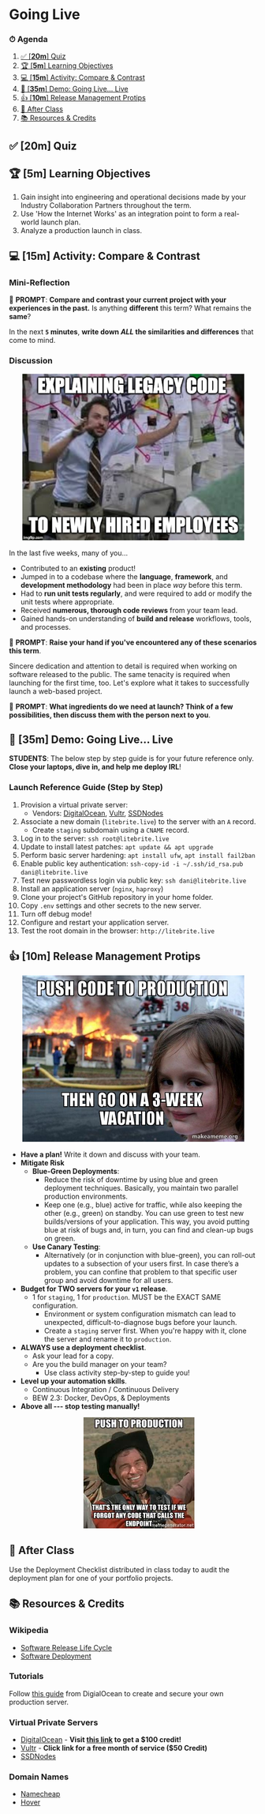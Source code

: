 # Going Live

### ⏱ Agenda

1. [✅ [**20m**] Quiz](#%e2%9c%85-20m-quiz)
2. [🏆 [**5m**] Learning Objectives](#%f0%9f%8f%86-5m-learning-objectives)
3. [💻 [**15m**] Activity: Compare & Contrast](#%f0%9f%92%bb-15m-activity-compare--contrast)
4. [🚢 [**35m**] Demo: Going Live... Live](#%f0%9f%9a%a2-35m-demo-going-live-live)
5. [👍 [**10m**] Release Management Protips](#%f0%9f%91%8d-10m-release-management-protips)
6. [🌃 After Class](#%f0%9f%8c%83-after-class)
7. [📚 Resources & Credits](#%f0%9f%93%9a-resources--credits)

## ✅ [**20m**] Quiz


## 🏆 [**5m**] Learning Objectives

1. Gain insight into engineering and operational decisions made by your Industry Collaboration Partners throughout the term.
2. Use 'How the Internet Works' as an integration point to form a real-world launch plan.
3. Analyze a production launch in class.


## 💻 [**15m**] Activity: Compare & Contrast

### Mini-Reflection

📝 **PROMPT**: **Compare and contrast your current project with your experiences in the past.** Is anything **different** this term? What remains the **same**?

In the next **`5` minutes**, **write down *ALL* the similarities and differences** that come to mind.

### Discussion

<p align="center">
  <img src="assets/legacy.jpg" width="450px">
</p>

In the last five weeks, many of you...

- Contributed to an **existing** product!
- Jumped in to a codebase where the **language**, **framework**, and **development methodology** had been in place *way* before this term.
- Had to **run unit tests regularly**, and were required to add or modify the unit tests where appropriate.
- Received **numerous, thorough code reviews** from your team lead.
- Gained hands-on understanding of **build and release** workflows, tools, and processes.

📝 **PROMPT**: **Raise your hand if you've encountered any of these scenarios this term**.

Sincere dedication and attention to detail is required when working on software released to the public. The same tenacity is required when launching for the first time, too. Let's explore what it takes to successfully launch a web-based project.

📝 **PROMPT**: **What ingredients do we need at launch? Think of a few possibilities, then discuss them with the person next to you**.

## 🚢 [**35m**] Demo: Going Live... Live

**STUDENTS**: The below step by step guide is for your future reference only. **Close your laptops, dive in, and help me deploy IRL**!

### Launch Reference Guide (Step by Step)

1. Provision a virtual private server:
     - Vendors: [DigitalOcean], [Vultr], [SSDNodes]
2. Associate a new domain (`litebrite.live`) to the server with an `A` record.
	- Create `staging` subdomain using a `CNAME` record.
3. Log in to the server: `ssh root@litebrite.live`
4. Update to install latest patches: `apt update && apt upgrade`
5. Perform basic server hardening: `apt install ufw`, `apt install fail2ban`
6. Enable public key authentication:  `ssh-copy-id -i ~/.ssh/id_rsa.pub  dani@litebrite.live`
7. Test new passwordless login via public key: `ssh dani@litebrite.live`
8. Install an application server (`nginx`, `haproxy`)
9. Clone your project's GitHub repository in your home folder.
10. Copy `.env` settings and other secrets to the new server.
11. Turn off debug mode!
12. Configure and restart your application server.
13. Test the root domain in the browser: `http://litebrite.live`


## 👍 [**10m**] Release Management Protips

  <p align="center">
    <img src="assets/vacation.jpg" width="450px">
  </p>

  - **Have a plan!** Write it down and discuss with your team.
  - **Mitigate Risk**
    - **Blue-Green Deployments**:
      - Reduce the risk of downtime by using blue and green deployment techniques. Basically, you maintain two parallel production environments.
      - Keep one (e.g., blue) active for traffic, while also keeping the other (e.g., green) on standby. You can use green to test new builds/versions of your application. This way, you avoid putting blue at risk of bugs and, in turn, you can find and clean-up bugs on green.
    - **Use Canary Testing**:
      - Alternatively (or in conjunction with blue-green), you can roll-out updates to a subsection of your users first. In case there’s a problem, you can confine that problem to that specific user group and avoid downtime for all users.
  - **Budget for TWO servers for your `v1` release**.
    - 1 for `staging`, 1 for `production`. MUST be the EXACT SAME configuration.
      - Environment or system configuration mismatch can lead to unexpected, difficult-to-diagnose bugs before your launch.
      - Create a `staging` server first. When you're happy with it, clone the server and rename it to `production`.
  - **ALWAYS use a deployment checklist**.
    - Ask your lead for a copy.
    - Are you the build manager on your team?
      - Use class activity step-by-step to guide you!
  - **Level up your automation skills**.
    - Continuous Integration / Continuous Delivery
    - BEW 2.3: Docker, DevOps, & Deployments
  - **Above all --- stop testing manually!**
      <p align="center">
        <img src="assets/push.jpeg">
      </p>


## 🌃 After Class

Use the Deployment Checklist distributed in class today to audit the deployment plan for one of your portfolio projects.

## 📚 Resources & Credits

### Wikipedia

- [Software Release Life Cycle]
- [Software Deployment]

### Tutorials

 Follow [this guide](https://www.digitalocean.com/community/tutorials/initial-server-setup-with-ubuntu-18-04) from DigialOcean to create and secure your own production server.

### Virtual Private Servers

- [DigitalOcean] - **Visit [this link](https://gist.github.com/giansalex/8be8b68dce8f4e2e8dc228cb599a596c) to get a $100 credit!**
- [Vultr] - **Click link for a free month of service ($50 Credit)**
- [SSDNodes]

### Domain Names

- [Namecheap]
- [Hover]

[Software Release Life Cycle]: https://en.wikipedia.org/wiki/Software_release_life_cycle
[Software Deployment]: https://en.wikipedia.org/wiki/Software_deployment
[Namecheap]: https://namecheap.com
[Hover]: https://hover.com
[CloudFlare]: https://cloudflare.com
[DigitalOcean]: https://digialocean.com
[Vultr]: https://www.vultr.com/promo/try50/?service=try50
[SSDNodes]: https://ssdnodes.com
[Deployment Checklist]: []

